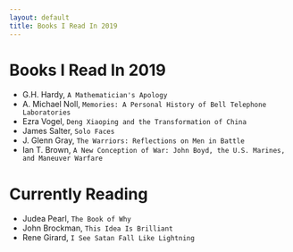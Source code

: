 ```yaml
---
layout: default
title: Books I Read In 2019
---
```

# Books I Read In 2019

- G.H. Hardy, `A Mathematician's Apology`
- A. Michael Noll, `Memories: A Personal History of Bell Telephone Laboratories`
- Ezra Vogel, `Deng Xiaoping and the Transformation of China`
- James Salter, `Solo Faces`
- J. Glenn Gray, `The Warriors: Reflections on Men in Battle`
- Ian T. Brown, `A New Conception of War: John Boyd, the U.S. Marines, and Maneuver Warfare`

# Currently Reading

- Judea Pearl, `The Book of Why`
- John Brockman, `This Idea Is Brilliant`
- Rene Girard, `I See Satan Fall Like Lightning`
